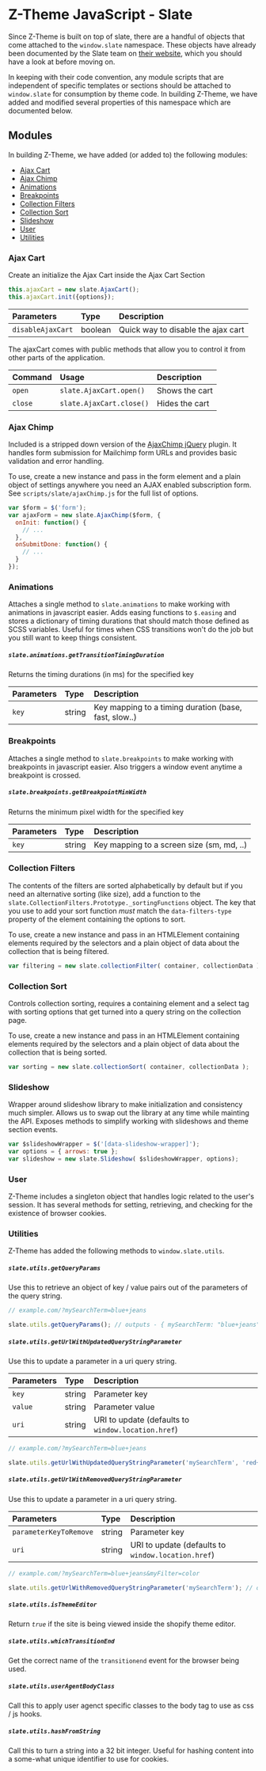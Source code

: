 # Z-Theme JavaScript - Slate

Since Z-Theme is built on top of slate, there are a handful of objects that come attached to the `window.slate` namespace.  These objects have already been documented by the Slate team on [their website](https://shopify.github.io/slate/js-examples/), which you should have a look at before moving on.

In keeping with their code convention, any module scripts that are independent of specific templates or sections should be attached to `window.slate` for consumption by theme code.  In building Z-Theme, we have added and modified several properties of this namespace which are documented below.

## Modules

In building Z-Theme, we have added (or added to) the following modules:

- [Ajax Cart](#ajax-cart)
- [Ajax Chimp](#ajax-chimp)
- [Animations](#animations)
- [Breakpoints](#breakpoints)
- [Collection Filters](#collection-filters)
- [Collection Sort](#collection-sort)
- [Slideshow](#slideshow)
- [User](#user)
- [Utilities](#utilities)

### Ajax Cart

Create an initialize the Ajax Cart inside the Ajax Cart Section

```javascript
this.ajaxCart = new slate.AjaxCart();
this.ajaxCart.init({options});
```

| Parameters         | Type          | Description   |
| :----------------- | :------------ | :------------ |
| `disableAjaxCart`  | boolean | Quick way to disable the ajax cart |

The ajaxCart comes with public methods that allow you to control it from other parts of the application.

| Command        | Usage          | Description   |
| :----------------- | :------------ | :------------ |
| `open`  | `slate.AjaxCart.open()`  | Shows the cart |
| `close` | `slate.AjaxCart.close()` | Hides the cart |

### Ajax Chimp

Included is a stripped down version of the [AjaxChimp jQuery](https://github.com/scdoshi/jquery-ajaxchimp) plugin.  It handles form submission for Mailchimp form URLs and provides basic validation and error handling.

To use, create a new instance and pass in the form element and a plain object of settings anywhere you need an AJAX enabled subscription form.  See `scripts/slate/ajaxChimp.js` for the full list of options.

```javascript
var $form = $('form');
var ajaxForm = new slate.AjaxChimp($form, {
  onInit: function() {
    // ...
  },
  onSubmitDone: function() {
    // ...
  }
});
```

### Animations

Attaches a single method to `slate.animations` to make working with animations in javascript easier.  Adds easing functions to `$.easing` and stores a dictionary of timing durations that should match those defined as SCSS variables.  Useful for times when CSS transitions won't do the job but you still want to keep things consistent.

##### `slate.animations.getTransitionTimingDuration`

Returns the timing durations (in ms) for the specified key

| Parameters         | Type          | Description   |
| :----------------- | :------------ | :------------ |
| `key`  | string | Key mapping to a timing duration (base, fast, slow..) |

### Breakpoints

Attaches a single method to `slate.breakpoints` to make working with breakpoints in javascript easier.  Also triggers a window event anytime a breakpoint is crossed.

##### `slate.breakpoints.getBreakpointMinWidth`

Returns the minimum pixel width for the specified key

| Parameters         | Type          | Description   |
| :----------------- | :------------ | :------------ |
| `key`  | string | Key mapping to a screen size (sm, md, ..) |


### Collection Filters

The contents of the filters are sorted alphabetically by default but if you need an alternative sorting (like size), add a function to the `slate.CollectionFilters.Prototype._sortingFunctions` object.  The key that you use to add your sort function _must_ match the `data-filters-type` property of the element containing the options to sort.

To use, create a new instance and pass in an HTMLElement containing elements required by the selectors and a plain object of data about the collection that is being filtered.

```javascript
var filtering = new slate.collectionFilter( container, collectionData );
```

### Collection Sort

Controls collection sorting, requires a containing element and a select tag with sorting options that get turned into a query string on the collection page.

To use, create a new instance and pass in an HTMLElement containing elements required by the selectors and a plain object of data about the collection that is being sorted.

```javascript
var sorting = new slate.collectionSort( container, collectionData );
``` 

### Slideshow
Wrapper around slideshow library to make initialization and consistency much simpler.  Allows us to swap out the library at any time while mainting the API.  Exposes methods to simplify working with slideshows and theme section events.

```javascript
var $slideshowWrapper = $('[data-slideshow-wrapper]');
var options = { arrows: true };
var slideshow = new slate.Slideshow( $slideshowWrapper, options);
```

### User

Z-Theme includes a singleton object that handles logic related to the user's session.  It has several methods for setting, retrieving, and checking for the existence of browser cookies.

### Utilities

Z-Theme has added the following methods to `window.slate.utils`.

##### `slate.utils.getQueryParams`

Use this to retrieve an object of key / value pairs out of the parameters of the query string.

```javascript
// example.com/?mySearchTerm=blue+jeans

slate.utils.getQueryParams(); // outputs - { mySearchTerm: "blue+jeans" }
```

##### `slate.utils.getUrlWithUpdatedQueryStringParameter`

Use this to update a parameter in a uri query string.

| Parameters         | Type          | Description   |
| :----------------- | :------------ | :------------ |
| `key`  | string | Parameter key |
| `value`  | string | Parameter value |
| `uri`  | string | URI to update (defaults to `window.location.href`) |

```javascript
// example.com/?mySearchTerm=blue+jeans

slate.utils.getUrlWithUpdatedQueryStringParameter('mySearchTerm', 'red+shirt'); // outputs - example.com/?mySearchTerm=red+shirt
```

##### `slate.utils.getUrlWithRemovedQueryStringParameter`

Use this to update a parameter in a uri query string.

| Parameters         | Type          | Description   |
| :----------------- | :------------ | :------------ |
| `parameterKeyToRemove`  | string | Parameter key |
| `uri`  | string | URI to update (defaults to `window.location.href`) |

```javascript
// example.com/?mySearchTerm=blue+jeans&myFilter=color

slate.utils.getUrlWithRemovedQueryStringParameter('mySearchTerm'); // outputs - example.com/?myFilter=color
```

##### `slate.utils.isThemeEditor`

Return *`true`* if the site is being viewed inside the shopify theme editor.

##### `slate.utils.whichTransitionEnd`

Get the correct name of the `transitionend` event for the browser being used.

##### `slate.utils.userAgentBodyClass`

Call this to apply user agenct specific classes to the body tag to use as css / js hooks.

##### `slate.utils.hashFromString`

Call this to turn a string into a 32 bit integer.  Useful for hashing content into a some-what unique identifier to use for cookies.

